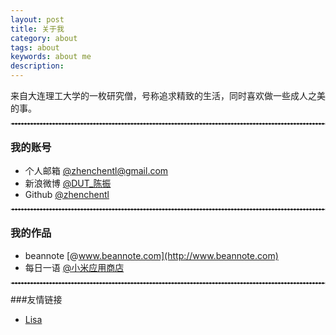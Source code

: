 ```yaml
---
layout: post
title: 关于我
category: about
tags: about
keywords: about me
description:
---
```


来自大连理工大学的一枚研究僧，号称追求精致的生活，同时喜欢做一些成人之美的事。

<hr style="border : 1px dashed #d9d9d9;" />

### 我的账号 ###

- 个人邮箱 [@zhenchentl@gmail.com](mailto:zhenchentl@gmail.com)
- 新浪微博 [@DUT_陈振](http://weibo.com/markchentl)
- Github [@zhenchentl](https://github.com/zhenchentl)

<hr style="border : 1px dashed #d9d9d9;" />

### 我的作品

- beannote [@www.beannote.com](http://www.beannote.com)
- 每日一语 [@小米应用商店](http://app.mi.com/detail/61735)

<hr style="border : 1px dashed #d9d9d9;" />

###友情链接

- [Lisa](http://www.ruxia.me)
